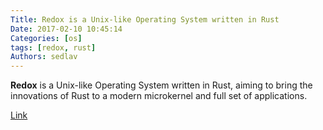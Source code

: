 ```yaml
---
Title: Redox is a Unix-like Operating System written in Rust
Date: 2017-02-10 10:45:14
Categories: [os]
tags: [redox, rust]
Authors: sedlav
---
```


**Redox** is a Unix-like Operating System written in Rust, aiming to bring the innovations of Rust to a modern microkernel and full set of applications.

[Link](https://www.redox-os.org/)

